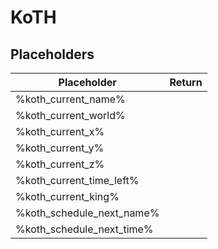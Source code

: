 # KoTH

## Placeholders

| Placeholder              | Return |
|--------------------------|:-------|
| %koth_current_name%      |        |
| %koth_current_world%     |        |
| %koth_current_x%         |        |
| %koth_current_y%         |        |
| %koth_current_z%         |        |
| %koth_current_time_left% |        |
| %koth_current_king%      |        |
| %koth_schedule_next_name%|        |
| %koth_schedule_next_time%|        |
